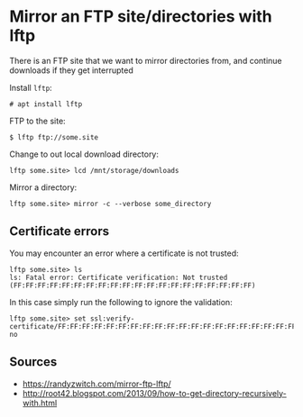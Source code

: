 # Mirror an FTP site/directories with lftp

There is an FTP site that we want to mirror directories from, and continue downloads if they get interrupted

Install `lftp`:

```
# apt install lftp
```

FTP to the site:

```
$ lftp ftp://some.site
```

Change to out local download directory:

```
lftp some.site> lcd /mnt/storage/downloads
```

Mirror a directory:

```
lftp some.site> mirror -c --verbose some_directory
```

## Certificate errors

You may encounter an error where a certificate is not trusted:

```
lftp some.site> ls
ls: Fatal error: Certificate verification: Not trusted (FF:FF:FF:FF:FF:FF:FF:FF:FF:FF:FF:FF:FF:FF:FF:FF:FF:FF:FF:FF)
```

In this case simply run the following to ignore the validation:

```
lftp some.site> set ssl:verify-certificate/FF:FF:FF:FF:FF:FF:FF:FF:FF:FF:FF:FF:FF:FF:FF:FF:FF:FF:FF:FF no
```

## Sources
* https://randyzwitch.com/mirror-ftp-lftp/
* http://root42.blogspot.com/2013/09/how-to-get-directory-recursively-with.html
